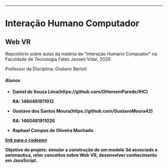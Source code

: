 ________________________________________________
<h1>Interação Humano Computador</h1>
<h2>Web VR</h2>
<p>Repositório sobre aulas da matéria de "Interação Humano Compuator" na Faculdade de Tecnologia Fatec Jessen Vidal, 2020</p>
<p>Professor da Disciplina: Giuliano Bertoti</p>
<h4>Alunos<h4>
<ul>
    <li>Daniel de Souza Lima(https://github.com/OHomemParede/IHC)<p>RA: 1460481911012</p></li>
    <li>Gustavo dos Santos Moura(https://github.com/GustavoMoura42)<p>RA: 1460481911026</p></li>
    <li>Raphael Campos de Oliveira Machado</li>
</ul>
    
[link para o codepen](https://codepen.io/miojera42/pen/jObeErK?editors=1010)
<p><b>Objetivo do projeto:</b> simular a construção de um modelo 3d associado a aeronautica, reter conceitos sobre Web VR, desenvolver conhecimento em JavaScript.</p>
